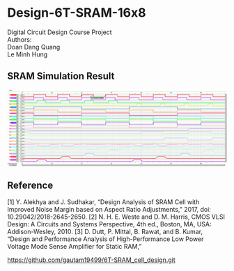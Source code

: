 # Design-6T-SRAM-16x8
Digital Circuit Design Course Project  
Authors:  
Doan Dang Quang  
Le Minh Hung

## SRAM Simulation Result


![SRAM Waveform](image/test_sram_1.png)


## Reference

[1] Y. Alekhya and J. Sudhakar, “Design Analysis of SRAM Cell with Improved 
Noise Margin based on Aspect Ratio Adjustments,” 2017, doi: 
10.29042/2018-2645-2650. 
[2] N. H. E. Weste and D. M. Harris, CMOS VLSI Design: A Circuits and Systems 
Perspective, 4th ed., Boston, MA, USA: Addison-Wesley, 2010. 
[3] D. Dutt, P. Mittal, B. Rawat, and B. Kumar, “Design and Performance Analysis of 
High-Performance Low Power Voltage Mode Sense Amplifier for Static RAM,” 

https://github.com/gautam19499/6T-SRAM_cell_design.git
